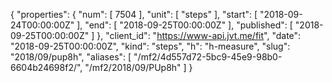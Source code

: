 {
  "properties": {
    "num": [
      7504
    ],
    "unit": [
      "steps"
    ],
    "start": [
      "2018-09-24T00:00:00Z"
    ],
    "end": [
      "2018-09-25T00:00:00Z"
    ],
    "published": [
      "2018-09-25T00:00:00Z"
    ]
  },
  "client_id": "https://www-api.jvt.me/fit",
  "date": "2018-09-25T00:00:00Z",
  "kind": "steps",
  "h": "h-measure",
  "slug": "2018/09/pup8h",
  "aliases": [
    "/mf2/4d557d72-5bc9-45e9-98b0-6604b24698f2/",
    "/mf2/2018/09/PUp8h"
  ]
}
